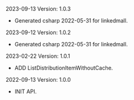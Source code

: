 2023-09-13 Version: 1.0.3
- Generated csharp 2022-05-31 for linkedmall.

2023-09-12 Version: 1.0.2
- Generated csharp 2022-05-31 for linkedmall.

2023-02-22 Version: 1.0.1
- ADD ListDistributionItemWithoutCache.

2022-09-13 Version: 1.0.0
- INIT API.


